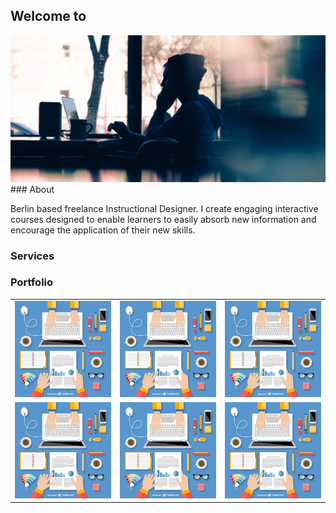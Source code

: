## Welcome to 


<img src="images/working_cafe.jpg">
### About

Berlin based freelance Instructional Designer. I create engaging interactive courses designed to enable learners to easily absorb new information and encourage the application of their new skills.

### Services

 

### Portfolio
<table>
<tr>
<td>
<img src="images/meeting_09.jpg">
</td>
<td>
<img src="images/meeting_09.jpg">
</td>
<td>
<img src="images/meeting_09.jpg">
</td>
</tr>
<tr>
<td>
<img src="images/meeting_09.jpg">
</td>
<td>
<img src="images/meeting_09.jpg">
</td>
<td>
<img src="images/meeting_09.jpg">
</td>
</tr>
</table>

